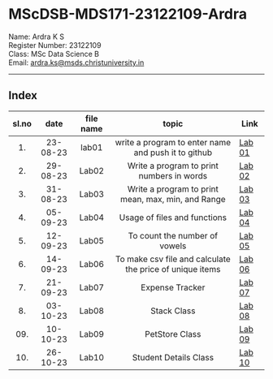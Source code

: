 # MScDSB-MDS171-23122109-Ardra 

Name: Ardra K S    
Register Number: 23122109   
Class: MSc Data Science B   
Email: ardra.ks@msds.christuniversity.in

***
## Index
|sl.no|date|file name|topic|Link|
|:----:|:----:|:---:|:----:|-----|
|1.|23-08-23|lab01|write a program to enter name and push it to github|[Lab 01](https://github.com/ardrasukumaran/MScDSB-MDS171-23122109-Ardra/blob/66a758607918162a6041c6bb46e077c55cb1a669/Lab%2001.ipynb)
|2.|29-08-23|Lab02|Write a program to print numbers in words|[Lab 02](https://github.com/ardrasukumaran/MScDSB-MDS171-23122109-Ardra/blob/66a758607918162a6041c6bb46e077c55cb1a669/Lab%2002.ipynb)
|3.|31-08-23|Lab03|Write a program to print mean, max, min, and Range|[Lab 03](https://github.com/ardrasukumaran/MScDSB-MDS171-23122109-Ardra/blob/66a758607918162a6041c6bb46e077c55cb1a669/Lab%2003.ipynb)
|4.|05-09-23|Lab04|Usage of files and functions|[Lab 04](https://github.com/ardrasukumaran/MScDSB-MDS171-23122109-Ardra/blob/66a758607918162a6041c6bb46e077c55cb1a669/Lab%2004.ipynb)
|5.|12-09-23|Lab05|To count the number of vowels|[Lab 05](https://github.com/ardrasukumaran/MScDSB-MDS171-23122109-Ardra/blob/66a758607918162a6041c6bb46e077c55cb1a669/Lab%2005.ipynb)
|6.|14-09-23|Lab06|To make csv file and calculate the price of unique items| [Lab 06](https://github.com/ardrasukumaran/MScDSB-MDS171-23122109-Ardra/blob/55c6d1e08739b6fa96e5f0458327363966d07126/Lab%2006.ipynb)
|7.|21-09-23|Lab07|Expense Tracker| [Lab 07](https://github.com/ardrasukumaran/MScDSB-MDS171-23122109-Ardra/tree/2990fe502a3c8dec64afcef6bf73841fa197def7/lab%2007.py)
|8.|03-10-23|Lab08|Stack Class| [Lab 08](https://github.com/ardrasukumaran/MScDSB-MDS171-23122109-Ardra/blob/e1fa6c29d773eeee518e8865d88cca97584da97a/Lab%2008.py)
|09.|10-10-23|Lab09|PetStore Class| [Lab 09](https://github.com/ardrasukumaran/MScDSB-MDS171-23122109-Ardra/blob/80c8d50a487b3634478402262dd3260ce0b8541f/Lab%2010.py)
|10.|26-10-23|Lab10|Student Details Class| [Lab 10](https://github.com/ardrasukumaran/MScDSB-MDS171-23122109-Ardra/blob/c3ecfcff5186385dc7f3e8a08d5621866bf2548f/Lab%20Folder/Lab%2010/lab%2010.py)

